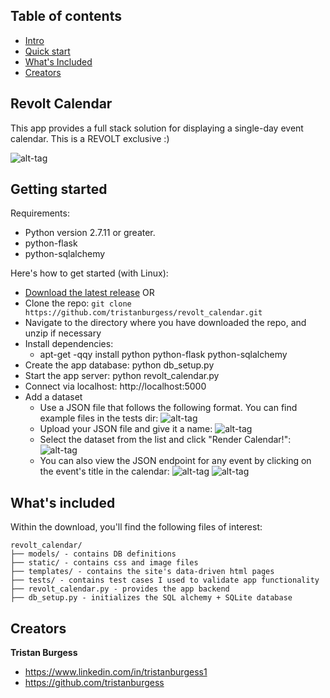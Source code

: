 ## Table of contents

* [Intro](#revolt-calendar)
* [Quick start](#getting-started)
* [What's Included](#whats-included)
* [Creators](#creators)

## Revolt Calendar
This app provides a full stack solution for displaying a single-day event
calendar. This is a REVOLT exclusive :)

![alt-tag](http://i.imgur.com/R0lkGNz.png)

## Getting started

Requirements:

* Python version 2.7.11 or greater.
* python-flask 
* python-sqlalchemy

Here's how to get started (with Linux):

* [Download the latest release](https://github.com/tristanburgess/revolt_calendar/archive/master.zip) OR
* Clone the repo: `git clone https://github.com/tristanburgess/revolt_calendar.git`
* Navigate to the directory where you have downloaded the repo, and unzip if necessary
* Install dependencies:
    * apt-get -qqy install python python-flask python-sqlalchemy
* Create the app database: python db_setup.py
* Start the app server: python revolt_calendar.py
* Connect via localhost: http://localhost:5000
* Add a dataset
    * Use a JSON file that follows the following format. You can find example files in the tests dir:
    ![alt-tag](http://i.imgur.com/II2Mswa.png)
    * Upload your JSON file and give it a name:
    ![alt-tag](http://i.imgur.com/bUFut0W.png)
    * Select the dataset from the list and click "Render Calendar!":
    ![alt-tag](http://i.imgur.com/HJ25vgg.png)
    * You can also view the JSON endpoint for any event by clicking on the event's title in the calendar:
    ![alt-tag](http://i.imgur.com/4tFLQy5.png)
    ![alt-tag](http://i.imgur.com/T2jspjE.png)

## What's included

Within the download, you'll find the following files of interest:

```
revolt_calendar/
├── models/ - contains DB definitions
├── static/ - contains css and image files
├── templates/ - contains the site's data-driven html pages
├── tests/ - contains test cases I used to validate app functionality
├── revolt_calendar.py - provides the app backend
├── db_setup.py - initializes the SQL alchemy + SQLite database
```


## Creators

**Tristan Burgess**

* <https://www.linkedin.com/in/tristanburgess1>
* <https://github.com/tristanburgess>
